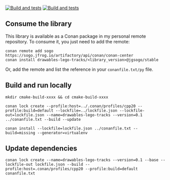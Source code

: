 <!-- TODO: Use your repository here -->
[![Build and tests](https://github.com/jgsogo/drawables-lego-tracks/actions/workflows/ci.yml/badge.svg?event=push)](https://github.com/jgsogo/drawables-lego-tracks/actions/workflows/ci.yml)
[![Build and tests](https://github.com/jgsogo/drawables-lego-tracks/actions/workflows/conan_package.yml/badge.svg?event=push)](https://github.com/jgsogo/drawables-lego-tracks/actions/workflows/ci.yml)

## Consume the library

This library is available as a Conan package in my personal remote repository. To consume it, you just
need to add the remote:


<!-- TODO: Use your library/version here -->
```
conan remote add sogo https://sogo.jfrog.io/artifactory/api/conan/conan-center
conan install drawables-lego-tracks/<library_version>@jgsogo/stable
```

Or, add the remote and list the reference in your `conanfile.txt/py` file.


## Build and run locally

```
mkdir cmake-build-xxxx && cd cmake-build-xxxx
```

```
conan lock create --profile:host=../.conan/profiles/cpp20 --profile:build=default --lockfile=../lockfile.json --lockfile-out=lockfile.json --name=drawables-lego-tracks --version=0.1 ../conanfile.txt --build --update
```

```
conan install --lockfile=lockfile.json ../conanfile.txt --build=missing --generator=virtualenv
```

## Update dependencies

```
conan lock create --name=drawables-lego-tracks --version=0.1 --base --lockfile-out lockfile.json --build --profile:host=.conan/profiles/cpp20 --profile:build=default conanfile.txt
```
